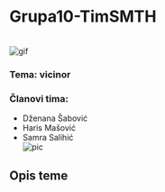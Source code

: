 # Grupa10-TimSMTH

\
![gif](https://media.giphy.com/media/l41YzQX6Zf3YgT4Ri/giphy.gif)

### Tema: vicinor
### Članovi tima:
- Dženana Šabović
- Haris Mašović 
- Samra Salihić
\
![pic](https://ibb.co/fW1CAH)


## Opis teme


